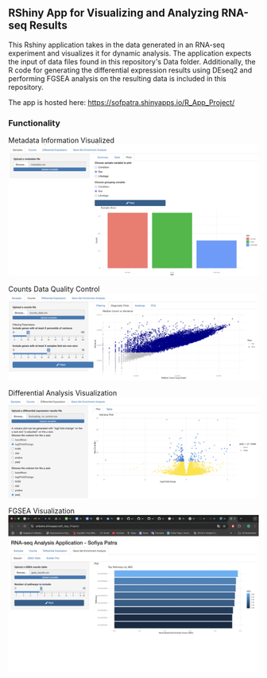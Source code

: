 ## RShiny App for Visualizing and Analyzing RNA-seq Results

This Rshiny application takes in the data generated in an RNA-seq experiment and visualizes it for dynamic analysis. The application expects the input of data files found in this repository's Data folder. Additionally, the R code for generating the differential expression results using DEseq2 and performing FGSEA analysis on the resulting data is included in this repository. 

The app is hosted here: https://sofpatra.shinyapps.io/R_App_Project/


### Functionality

Metadata Information Visualized
![Alt text](Images/metadata.png)


Counts Data Quality Control 
![Alt text](Images/countsqc.png)

Differential Analysis Visualization 
![Alt text](Images/volcano.png)

FGSEA Visualization 
![Alt text](Images/fgsea.png)
